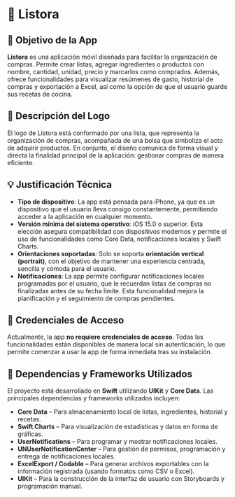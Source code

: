 
# 📱 Listora

## 🎯 Objetivo de la App

**Listora** es una aplicación móvil diseñada para facilitar la organización de compras. Permite crear listas, agregar ingredientes o productos con nombre, cantidad, unidad, precio y marcarlos como comprados. Además, ofrece funcionalidades para visualizar resúmenes de gasto, historial de compras y exportación a Excel, así como la opción de que el usuario guarde sus recetas de cocina.

## 🧩 Descripción del Logo

El logo de Listora está conformado por una lista, que representa la organización de compras, acompañada de una bolsa que simboliza el acto de adquirir productos. En conjunto, el diseño comunica de forma visual y directa la finalidad principal de la aplicación: gestionar compras de manera eficiente.

## 💡 Justificación Técnica

- **Tipo de dispositivo**: La app está pensada para iPhone, ya que es un dispositivo que el usuario lleva consigo constantemente, permitiendo acceder a la aplicación en cualquier momento.
- **Versión mínima del sistema operativo**: iOS 15.0 o superior. Esta elección asegura compatibilidad con dispositivos modernos y permite el uso de funcionalidades como Core Data, notificaciones locales y Swift Charts.
- **Orientaciones soportadas**: Solo se soporta **orientación vertical (portrait)**, con el objetivo de mantener una experiencia centrada, sencilla y cómoda para el usuario.
- **Notificaciones**: La app permite configurar notificaciones locales programadas por el usuario, que le recuerdan listas de compras no finalizadas antes de su fecha límite. Esta funcionalidad mejora la planificación y el seguimiento de compras pendientes.

## 🔐 Credenciales de Acceso

Actualmente, la app **no requiere credenciales de acceso**. Todas las funcionalidades están disponibles de manera local sin autenticación, lo que permite comenzar a usar la app de forma inmediata tras su instalación.

## 🧱 Dependencias y Frameworks Utilizados

El proyecto está desarrollado en **Swift** utilizando **UIKit** y **Core Data**. Las principales dependencias y frameworks utilizados incluyen:

- **Core Data** – Para almacenamiento local de listas, ingredientes, historial y recetas.
- **Swift Charts** – Para visualización de estadísticas y datos en forma de gráficas.
- **UserNotifications** – Para programar y mostrar notificaciones locales.
- **UNUserNotificationCenter** – Para gestión de permisos, programación y entrega de notificaciones locales.
- **ExcelExport / Codable** – Para generar archivos exportables con la información registrada (usando formatos como CSV o Excel).
- **UIKit** – Para la construcción de la interfaz de usuario con Storyboards y programación manual.
